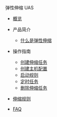 <div class="sidebar_title icon__udts"> 弹性伸缩 UAS</div>

* [概览](compute/uas/overview)

* 产品简介
    * [什么是弹性伸缩](compute/uas/introduction/concept)
* 操作指南
    * [创建伸缩任务](compute/uas/guide/createtask)
    * [创建主机配置](compute/uas/guide/createhost)
    * [启动规则](compute/uas/guide/startrules)
    * [定时任务](compute/uas/guide/schedule)
    * [删除伸缩任务](compute/uas/guide/deletetask)
* [伸缩规则](compute/uas/rules) 
* [FAQ](compute/uas/faq)

    
    









    
   
   
    
        
